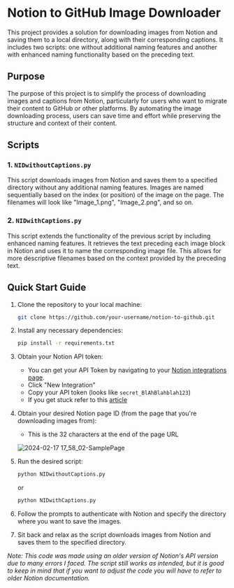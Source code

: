# Notion to GitHub Image Downloader

This project provides a solution for downloading images from Notion and saving them to a local directory, along with their corresponding captions. It includes two scripts: one without additional naming features and another with enhanced naming functionality based on the preceding text.

## Purpose

The purpose of this project is to simplify the process of downloading images and captions from Notion, particularly for users who want to migrate their content to GitHub or other platforms. By automating the image downloading process, users can save time and effort while preserving the structure and context of their content.

## Scripts

### 1. `NIDwithoutCaptions.py`

This script downloads images from Notion and saves them to a specified directory without any additional naming features. Images are named sequentially based on the index (or position) of the image on the page. The filenames will look like "Image_1.png", "Image_2.png", and so on.

### 2. `NIDwithCaptions.py`

This script extends the functionality of the previous script by including enhanced naming features. It retrieves the text preceding each image block in Notion and uses it to name the corresponding image file. This allows for more descriptive filenames based on the context provided by the preceding text.

## Quick Start Guide

1. Clone the repository to your local machine:

    ```bash
    git clone https://github.com/your-username/notion-to-github.git
    ```

2. Install any necessary dependencies:

    ```bash
    pip install -r requirements.txt
    ```

3. Obtain your Notion API token:
   - You can get your API Token by navigating to your [Notion integrations page](https://www.notion.so/my-integrations).
   - Click "New Integration"
   - Copy your API token (looks like `secret_BlAhBlahblah123`)
   - If you get stuck refer to this [article](https://developers.notion.com/docs/authorization#:~:text=Click%20the%20New%20integration%20button,to%20authenticate%20REST%20API%20requests.)

4. Obtain your desired Notion page ID (from the page that you're downloading images from):
   - This is the 32 characters at the end of the page URL

    ![2024-02-17 17_58_02-SamplePage](https://github.com/NTHSec/Projects/assets/150489159/41231696-302a-4512-8c18-8adf38bcc976)

5. Run the desired script:

    ```bash
    python NIDwithoutCaptions.py
    ```

    or

    ```bash
    python NIDwithCaptions.py
    ```

6. Follow the prompts to authenticate with Notion and specify the directory where you want to save the images.

7. Sit back and relax as the script downloads images from Notion and saves them to the specified directory.


*Note: This code was made using an older version of Notion's API version due to many errors I faced. The script still works as intended, but it is good to keep in mind that if you want to adjust the code you will have to refer to older Notion documentation.*  
